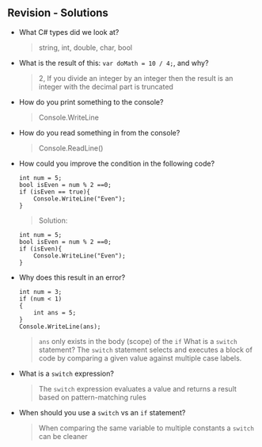 Revision - Solutions
-------------------------------------
* What C# types did we look at? 
    > string, int, double, char, bool
* What is the result of this: `var doMath = 10 / 4;`, and why? 
    > 2, If you divide an integer by an integer then the result is an integer with the decimal part is truncated
* How do you print something to the console?
    > Console.WriteLine
* How do you read something in from the console?
    > Console.ReadLine()
* How could you improve the condition in the following code?
    ```
    int num = 5;
    bool isEven = num % 2 ==0;
    if (isEven == true){
        Console.WriteLine("Even");
    }
    ```
    > Solution:
    ```
    int num = 5;
    bool isEven = num % 2 ==0;
    if (isEven){
        Console.WriteLine("Even");
    }    
    ```
* Why does this result in an error?
    ```
    int num = 3;
    if (num < 1)
    {
        int ans = 5;
    }
    Console.WriteLine(ans);
    ```
    > `ans` only exists in the body (scope) of the `if`
What is a `switch` statement?
    > The `switch` statement selects and executes a block of code by comparing a given value against multiple case labels.
* What is a `switch` expression?
    > The `switch` expression evaluates a value and returns a result based on pattern-matching rules
* When should you use a `switch` vs an `if` statement?
    > When comparing the same variable to multiple constants a `switch` can be cleaner